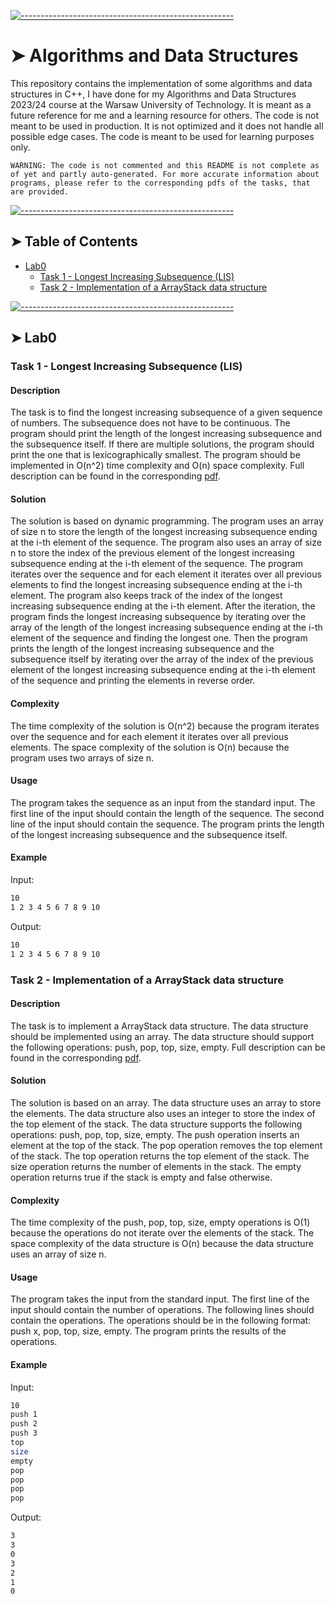 [![-----------------------------------------------------](https://raw.githubusercontent.com/andreasbm/readme/master/assets/lines/colored.png)](#algorithms-and-data-structures-)

# ➤ Algorithms and Data Structures 
This repository contains the implementation of some algorithms and data structures in C++, I have done for my Algorithms and Data Structures 2023/24 course at the Warsaw University of Technology. It is meant as a future reference for me and a learning resource for others. The code is not meant to be used in production. It is not optimized and it does not handle all possible edge cases. The code is meant to be used for learning purposes only. 

`WARNING: The code is not commented and this README is not complete as of yet and partly auto-generated. For more accurate information about programs, please refer to the corresponding pdfs of the tasks, that are provided.`


[![-----------------------------------------------------](https://raw.githubusercontent.com/andreasbm/readme/master/assets/lines/colored.png)](#table-of-contents)

## ➤ Table of Contents
- [Lab0](#lab0)
  - [Task 1 - Longest Increasing Subsequence (LIS)](#task-1---longest-increasing-subsequence-lis)
  - [Task 2 - Implementation of a ArrayStack data structure](#task-2---implementation-of-a-arraystack-data-structure)



[![-----------------------------------------------------](https://raw.githubusercontent.com/andreasbm/readme/master/assets/lines/colored.png)](#lab0)

## ➤ Lab0
### Task 1 - Longest Increasing Subsequence (LIS)
#### Description
The task is to find the longest increasing subsequence of a given sequence of numbers. The subsequence does not have to be continuous. The program should print the length of the longest increasing subsequence and the subsequence itself. If there are multiple solutions, the program should print the one that is lexicographically smallest. The program should be implemented in O(n^2) time complexity and O(n) space complexity. Full description can be found in the corresponding [pdf](Lab0/LIS%20(longest%20increasing%20subsequence)/LIS.pdf).

#### Solution
The solution is based on dynamic programming. The program uses an array of size n to store the length of the longest increasing subsequence ending at the i-th element of the sequence. The program also uses an array of size n to store the index of the previous element of the longest increasing subsequence ending at the i-th element of the sequence. The program iterates over the sequence and for each element it iterates over all previous elements to find the longest increasing subsequence ending at the i-th element. The program also keeps track of the index of the longest increasing subsequence ending at the i-th element. After the iteration, the program finds the longest increasing subsequence by iterating over the array of the length of the longest increasing subsequence ending at the i-th element of the sequence and finding the longest one. Then the program prints the length of the longest increasing subsequence and the subsequence itself by iterating over the array of the index of the previous element of the longest increasing subsequence ending at the i-th element of the sequence and printing the elements in reverse order.

#### Complexity
The time complexity of the solution is O(n^2) because the program iterates over the sequence and for each element it iterates over all previous elements. The space complexity of the solution is O(n) because the program uses two arrays of size n.

#### Usage
The program takes the sequence as an input from the standard input. The first line of the input should contain the length of the sequence. The second line of the input should contain the sequence. The program prints the length of the longest increasing subsequence and the subsequence itself.

#### Example
Input:
```bash
10
1 2 3 4 5 6 7 8 9 10
```
Output:
```bash
10
1 2 3 4 5 6 7 8 9 10
```

### Task 2 - Implementation of a ArrayStack data structure
#### Description
The task is to implement a ArrayStack data structure. The data structure should be implemented using an array. The data structure should support the following operations: push, pop, top, size, empty. Full description can be found in the corresponding [pdf](Lab0/ArrayStack/ArrayStack.pdf).

#### Solution
The solution is based on an array. The data structure uses an array to store the elements. The data structure also uses an integer to store the index of the top element of the stack. The data structure supports the following operations: push, pop, top, size, empty. The push operation inserts an element at the top of the stack. The pop operation removes the top element of the stack. The top operation returns the top element of the stack. The size operation returns the number of elements in the stack. The empty operation returns true if the stack is empty and false otherwise.

#### Complexity
The time complexity of the push, pop, top, size, empty operations is O(1) because the operations do not iterate over the elements of the stack. The space complexity of the data structure is O(n) because the data structure uses an array of size n.

#### Usage
The program takes the input from the standard input. The first line of the input should contain the number of operations. The following lines should contain the operations. The operations should be in the following format: push x, pop, top, size, empty. The program prints the results of the operations.

#### Example
Input:
```bash
10
push 1  
push 2
push 3
top
size
empty
pop
pop
pop
pop
```

Output:
```bash
3
3
0
3
2
1
0
```